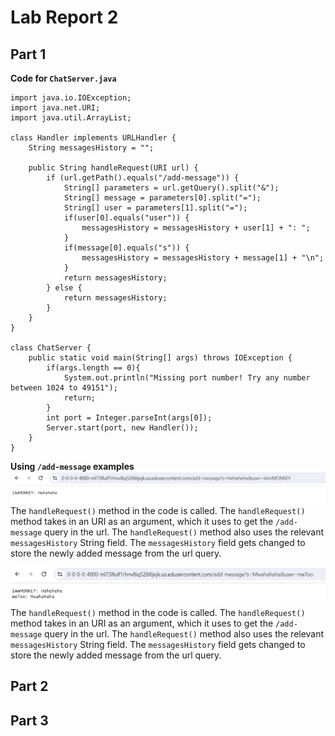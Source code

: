# Lab Report 2

## Part 1
**Code for `ChatServer.java`**
```
import java.io.IOException;
import java.net.URI;
import java.util.ArrayList;

class Handler implements URLHandler {
    String messagesHistory = "";

    public String handleRequest(URI url) {
        if (url.getPath().equals("/add-message")) {
            String[] parameters = url.getQuery().split("&");
            String[] message = parameters[0].split("=");
            String[] user = parameters[1].split("=");
            if(user[0].equals("user")) {
                messagesHistory = messagesHistory + user[1] + ": ";
            }
            if(message[0].equals("s")) {
                messagesHistory = messagesHistory + message[1] + "\n";
            }
            return messagesHistory;
        } else {
            return messagesHistory;
        }
    }
}

class ChatServer {
    public static void main(String[] args) throws IOException {
        if(args.length == 0){
            System.out.println("Missing port number! Try any number between 1024 to 49151");
            return;
        }
        int port = Integer.parseInt(args[0]);
        Server.start(port, new Handler());
    }
}
```

**Using `/add-message` examples**
![Image](/images/ChatLog1.png) 
The `handleRequest()` method in the code is called. The `handleRequest()` method takes in an URI as an argument, which it uses to get the `/add-message` query in the url. The `handleRequest()` method also uses the relevant `messagesHistory` String field. The `messagesHistory` field gets changed to store the newly added message from the url query.

![Image](/images/ChatLog2.png) 
The `handleRequest()` method in the code is called. The `handleRequest()` method takes in an URI as an argument, which it uses to get the `/add-message` query in the url. The `handleRequest()` method also uses the relevant `messagesHistory` String field. The `messagesHistory` field gets changed to store the newly added message from the url query.

## Part 2

## Part 3
